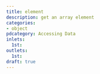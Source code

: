 ```yaml
---
title: element
description: get an array element
categories:
- object
pdcategory: Accessing Data
inlets:
  1st:
outlets:
  1st:
draft: true
---
```


